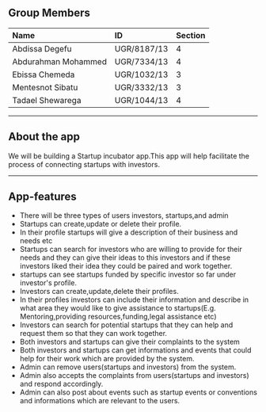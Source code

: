 ## Group Members
|Name|ID|Section|
|:-|:-|:-|
|Abdissa Degefu|UGR/8187/13|4|
|Abdurahman Mohammed|UGR/7334/13|4|
|Ebissa Chemeda|UGR/1032/13|3|
|Mentesnot Sibatu|UGR/3332/13|3|
|Tadael Shewarega|UGR/1044/13|4|

---

## About the app

<p>We will be building a Startup incubator app.This app will help facilitate the process of connecting startups with investors.</p>

---

## App-features
<ul>
<li>There will be three types of users investors, startups,and admin</li>
<li>Startups can create,update or delete their profile.</li>
<li>In their profile startups will give a description of their business and needs etc</li>
<li>Startups can search for investors who are willing to provide for their needs and they can give their ideas to this investors and if these investors liked their idea they could be paired and work together.</li>
<li> startups can see startups funded by specific investor so far under investor's profile.</li>
<li>Investors can create,update,delete their profiles.</li>
<li>In their profiles investors can include their information and describe in what area they would like to give assistance to startups(E.g. Mentoring,providing resources,funding,legal assistance etc)</li>
<li>Investors can search for potential startups that they can help
and request them so that they can work together.</li>
<li>Both investors and startups can give their complaints to the system</li>
<li>Both investors and startups can get informations and events that could help for their work which are provided by the system.</li>
<li>Admin can remove users(startups and investors) from the system.</li>
<li>Admin also accepts the complaints from users(startups and investors) and respond accordingly.</li>
<li>Admin can also post about events such as startup events or conventions and informations which are relevant to the users.</li>
</ul>
